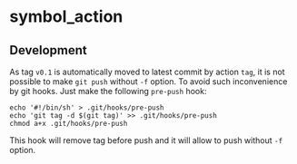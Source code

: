 # symbol_action

## Development

As tag `v0.1` is automatically moved to latest commit by action `tag`, it is not possible to make `git push` without `-f` option.
To avoid such inconvenience by git hooks. Just make the following `pre-push` hook:

    echo '#!/bin/sh' > .git/hooks/pre-push
    echo 'git tag -d $(git tag)' >> .git/hooks/pre-push
    chmod a+x .git/hooks/pre-push

This hook will remove tag before push and it will allow to push without `-f` option.